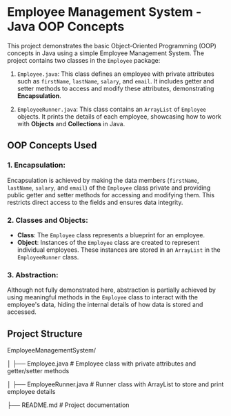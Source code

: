 # Employee Management System - Java OOP Concepts

This project demonstrates the basic Object-Oriented Programming (OOP) concepts in Java using a simple Employee Management System. The project contains two classes in the `Employee` package:

1. `Employee.java`: This class defines an employee with private attributes such as `firstName`, `lastName`, `salary`, and `email`. It includes getter and setter methods to access and modify these attributes, demonstrating **Encapsulation**.

2. `EmployeeRunner.java`: This class contains an `ArrayList` of `Employee` objects. It prints the details of each employee, showcasing how to work with **Objects** and **Collections** in Java.

## OOP Concepts Used

### 1. Encapsulation:
Encapsulation is achieved by making the data members (`firstName`, `lastName`, `salary`, and `email`) of the `Employee` class private and providing public getter and setter methods for accessing and modifying them. This restricts direct access to the fields and ensures data integrity.

### 2. Classes and Objects:
- **Class**: The `Employee` class represents a blueprint for an employee.
- **Object**: Instances of the `Employee` class are created to represent individual employees. These instances are stored in an `ArrayList` in the `EmployeeRunner` class.

### 3. Abstraction:
Although not fully demonstrated here, abstraction is partially achieved by using meaningful methods in the `Employee` class to interact with the employee's data, hiding the internal details of how data is stored and accessed.

## Project Structure

EmployeeManagementSystem/

│   ├── Employee.java           # Employee class with private attributes and getter/setter methods

│   ├── EmployeeRunner.java     # Runner class with ArrayList to store and print employee details

├── README.md                   # Project documentation
